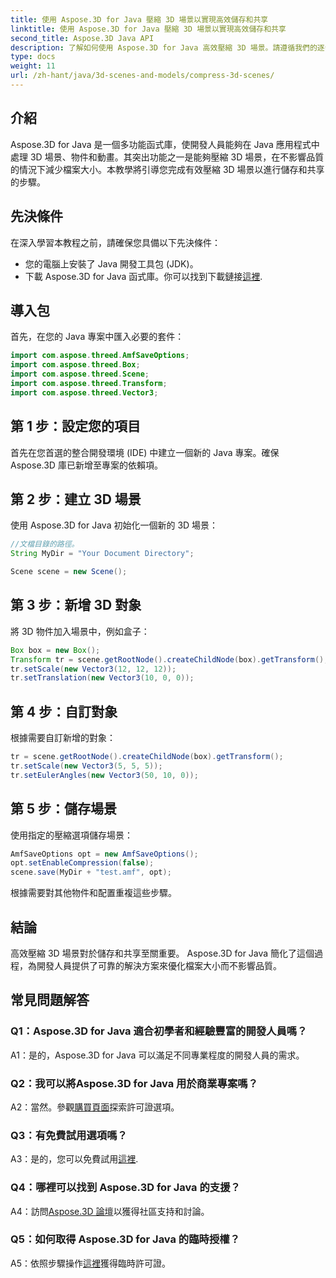```yaml
---
title: 使用 Aspose.3D for Java 壓縮 3D 場景以實現高效儲存和共享
linktitle: 使用 Aspose.3D for Java 壓縮 3D 場景以實現高效儲存和共享
second_title: Aspose.3D Java API
description: 了解如何使用 Aspose.3D for Java 高效壓縮 3D 場景。請遵循我們的逐步指南以實現最佳儲存和共享。
type: docs
weight: 11
url: /zh-hant/java/3d-scenes-and-models/compress-3d-scenes/
---
```

## 介紹

Aspose.3D for Java 是一個多功能函式庫，使開發人員能夠在 Java 應用程式中處理 3D 場景、物件和動畫。其突出功能之一是能夠壓縮 3D 場景，在不影響品質的情況下減少檔案大小。本教學將引導您完成有效壓縮 3D 場景以進行儲存和共享的步驟。

## 先決條件

在深入學習本教程之前，請確保您具備以下先決條件：

- 您的電腦上安裝了 Java 開發工具包 (JDK)。
- 下載 Aspose.3D for Java 函式庫。你可以找到下載鏈接[這裡](https://releases.aspose.com/3d/java/).

## 導入包

首先，在您的 Java 專案中匯入必要的套件：

```java
import com.aspose.threed.AmfSaveOptions;
import com.aspose.threed.Box;
import com.aspose.threed.Scene;
import com.aspose.threed.Transform;
import com.aspose.threed.Vector3;
```

## 第 1 步：設定您的項目

首先在您首選的整合開發環境 (IDE) 中建立一個新的 Java 專案。確保 Aspose.3D 庫已新增至專案的依賴項。

## 第 2 步：建立 3D 場景

使用 Aspose.3D for Java 初始化一個新的 3D 場景：

```java
//文檔目錄的路徑。
String MyDir = "Your Document Directory";

Scene scene = new Scene();
```

## 第 3 步：新增 3D 對象

將 3D 物件加入場景中，例如盒子：

```java
Box box = new Box();
Transform tr = scene.getRootNode().createChildNode(box).getTransform();
tr.setScale(new Vector3(12, 12, 12));
tr.setTranslation(new Vector3(10, 0, 0));
```

## 第 4 步：自訂對象

根據需要自訂新增的對象：

```java
tr = scene.getRootNode().createChildNode(box).getTransform();
tr.setScale(new Vector3(5, 5, 5));
tr.setEulerAngles(new Vector3(50, 10, 0));
```

## 第 5 步：儲存場景

使用指定的壓縮選項儲存場景：

```java
AmfSaveOptions opt = new AmfSaveOptions();
opt.setEnableCompression(false);
scene.save(MyDir + "test.amf", opt);
```

根據需要對其他物件和配置重複這些步驟。

## 結論

高效壓縮 3D 場景對於儲存和共享至關重要。 Aspose.3D for Java 簡化了這個過程，為開發人員提供了可靠的解決方案來優化檔案大小而不影響品質。

## 常見問題解答

### Q1：Aspose.3D for Java 適合初學者和經驗豐富的開發人員嗎？

A1：是的，Aspose.3D for Java 可以滿足不同專業程度的開發人員的需求。

### Q2：我可以將Aspose.3D for Java 用於商業專案嗎？

 A2：當然。參觀[購買頁面](https://purchase.aspose.com/buy)探索許可證選項。

### Q3：有免費試用選項嗎？

 A3：是的，您可以免費試用[這裡](https://releases.aspose.com/).

### Q4：哪裡可以找到 Aspose.3D for Java 的支援？

 A4：訪問[Aspose.3D 論壇](https://forum.aspose.com/c/3d/18)以獲得社區支持和討論。

### Q5：如何取得 Aspose.3D for Java 的臨時授權？

 A5：依照步驟操作[這裡](https://purchase.aspose.com/temporary-license/)獲得臨時許可證。
